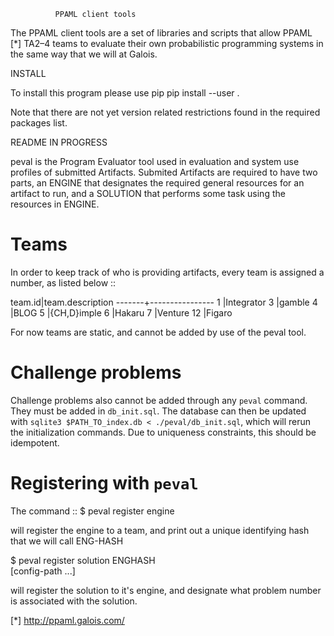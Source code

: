 			  PPAML client tools

The PPAML client tools are a set of libraries and scripts that allow PPAML [*]
TA2–4 teams to evaluate their own probabilistic programming systems in the same
way that we will at Galois.

INSTALL

To install this program please use pip
  pip install --user .

Note that there are not yet version related restrictions found in the
required packages list.



README IN PROGRESS

peval is the Program Evaluator tool used in evaluation and system use profiles
of submitted Artifacts. Submited Artifacts are required to have two parts, an
  ENGINE
that designates the required general resources for an artifact to run, and a
  SOLUTION
that performs some task using the resources in ENGINE.


# Teams
In order to keep track of who is providing artifacts, every team is assigned a
number, as listed below ::

  team.id|team.description
  -------+----------------
  1      |Integrator
  3      |gamble
  4      |BLOG
  5      |{CH,D}imple
  6      |Hakaru
  7      |Venture
  12     |Figaro

For now teams are static, and cannot be added by use of the peval tool.


# Challenge problems
Challenge problems also cannot be added through any `peval` command. They must be
added in `db_init.sql`. The database can then be updated with
`sqlite3 $PATH_TO_index.db < ./peval/db_init.sql`, which will rerun the
initialization commands. Due to uniqueness constraints, this should be idempotent.


# Registering with `peval`
The command ::
  $ peval register engine <team-id> <engine-directory>

will register the engine to a team, and print out a unique identifying hash
that we will call ENG-HASH

  $ peval register solution ENGHASH <problem-id> <solution-directory> \
                   <config-path> [config-path ...]

will register the solution to it's engine, and designate what problem number
is associated with the solution.


[*] http://ppaml.galois.com/

